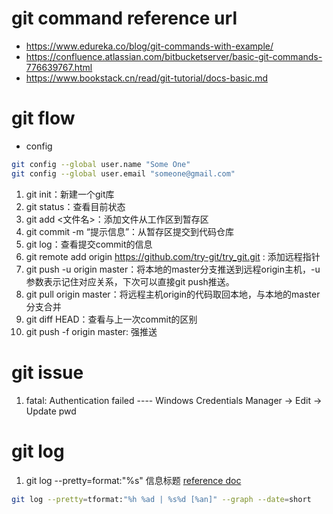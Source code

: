 # git command reference url
  - https://www.edureka.co/blog/git-commands-with-example/
  - https://confluence.atlassian.com/bitbucketserver/basic-git-commands-776639767.html
  - https://www.bookstack.cn/read/git-tutorial/docs-basic.md
# git flow 
  - config
  ```sh
  git config --global user.name "Some One"
  git config --global user.email "someone@gmail.com"
  ```
  1. git init：新建一个git库
  2. git status：查看目前状态
  3. git add <文件名>：添加文件从工作区到暂存区
  4. git commit -m “提示信息”：从暂存区提交到代码仓库
  5. git log：查看提交commit的信息
  6. git remote add origin https://github.com/try-git/try_git.git : 添加远程指针
  7. git push -u origin master：将本地的master分支推送到远程origin主机，-u参数表示记住对应关系，下次可以直接git push推送。
  8. git pull origin master：将远程主机origin的代码取回本地，与本地的master分支合并
  9. git diff HEAD：查看与上一次commit的区别
  10. git push -f origin master: 强推送
  
  # git issue
  1. fatal: Authentication failed ---- Windows Credentials Manager -> Edit -> Update pwd
  
  # git log
  1. git log --pretty=format:"%s" 信息标题 [reference doc](https://ruby-china.org/topics/939) 
  ```sh
  git log --pretty=tformat:"%h %ad | %s%d [%an]" --graph --date=short
  ```
